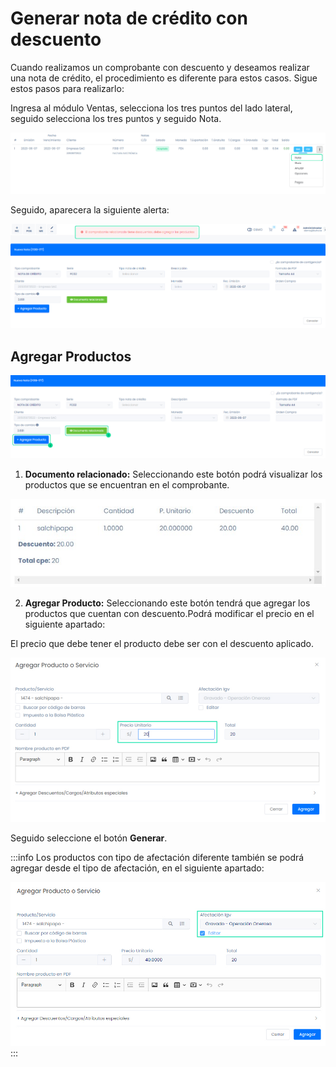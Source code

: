 # Generar nota de crédito con descuento

Cuando realizamos un comprobante con descuento y deseamos realizar una nota de crédito, el procedimiento es diferente para estos casos. Sigue estos pasos para realizarlo:

Ingresa al módulo Ventas, selecciona los tres puntos del lado lateral, seguido selecciona los tres puntos y seguido Nota.

![Alt text](img/notadecreditodesc.jpg)

Seguido, aparecera la siguiente alerta:

![Alt text](img/notadecreditodesc2.jpg)

## Agregar Productos

![Alt text](img/notadecreditodesc3.jpg)

1. **Documento relacionado:** Seleccionando este botón podrá visualizar los productos que se encuentran en el comprobante.

![Alt text](notadecredito224.jpg)

2. **Agregar Producto:** Seleccionando este botón tendrá que agregar los productos que cuentan con descuento.Podrá modificar el precio en el siguiente apartado:

El precio que debe tener el producto debe ser con el descuento aplicado.

![Alt text](notadecredito200.jpg)

Seguido seleccione el botón **Generar**.

:::info
Los productos con tipo de afectación diferente también se podrá agregar desde el tipo de afectación, en el siguiente apartado:

![Alt text](notadecredito220.jpg)
:::
